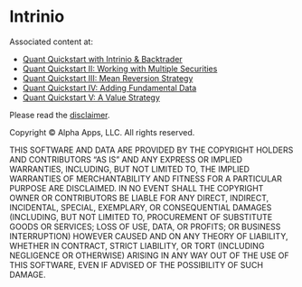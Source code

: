 # Intrinio

Associated content at:

- [Quant Quickstart with Intrinio & Backtrader](https://intrinio.com/blog/a-quant-quickstart-with-intrinio-backtrader)
- [Quant Quickstart II: Working with Multiple Securities](https://intrinio.com/blog/quant-quickstart-ii-working-with-multiple-securities)
- [Quant Quickstart III: Mean Reversion Strategy](https://intrinio.com/blog/quant-quickstart-iii-mean-reversion-strategy)
- [Quant Quickstart IV: Adding Fundamental Data](https://intrinio.com/blog/quant-quickstart-iv-adding-fundamental-data)
- [Quant Quickstart V: A Value Strategy](https://intrinio.com/blog/quant-quickstart-v-a-value-strategy)

Please read the [disclaimer](https://analyzingalpha.com/disclaimer).

Copyright © Alpha Apps, LLC. All rights reserved.

THIS SOFTWARE AND DATA ARE PROVIDED BY THE COPYRIGHT HOLDERS AND CONTRIBUTORS “AS IS” AND ANY EXPRESS OR IMPLIED WARRANTIES, INCLUDING, BUT NOT LIMITED TO, THE IMPLIED WARRANTIES OF MERCHANTABILITY AND FITNESS FOR A PARTICULAR PURPOSE ARE DISCLAIMED. IN NO EVENT SHALL THE COPYRIGHT OWNER OR CONTRIBUTORS BE LIABLE FOR ANY DIRECT, INDIRECT, INCIDENTAL, SPECIAL, EXEMPLARY, OR CONSEQUENTIAL DAMAGES (INCLUDING, BUT NOT LIMITED TO, PROCUREMENT OF SUBSTITUTE GOODS OR SERVICES; LOSS OF USE, DATA, OR PROFITS; OR BUSINESS INTERRUPTION) HOWEVER CAUSED AND ON ANY THEORY OF LIABILITY, WHETHER IN CONTRACT, STRICT LIABILITY, OR TORT (INCLUDING NEGLIGENCE OR OTHERWISE) ARISING IN ANY WAY OUT OF THE USE OF THIS SOFTWARE, EVEN IF ADVISED OF THE POSSIBILITY OF SUCH DAMAGE.
